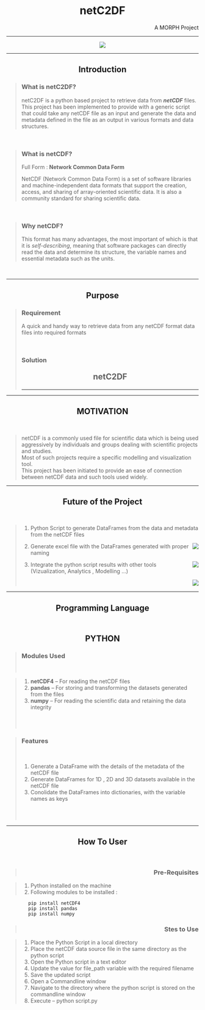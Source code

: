 <h1 align="center">netC2DF</h1>
<p align='right'>A MORPH Project</p>
<hr>
<p align='center'>
<img src = 'https://img.shields.io/badge/SITUATION-SNAFU-blue'>
</p>
<hr>

<h2 align = 'center'><b>Introduction </b></h2>

><h3 align = 'left' padding-left = '10px'>What is <b>netC2DF</b>? </h3>
><p align = 'left'>netC2DF is a python based project to retrieve data from <b><i>netCDF</i></b> files. 
><br>
>This project has been implemented to provide with a generic script that could take any netCDF file as an input and generate the data and metadata defined in the file as an output in various formats and data structures.</p>
<br>


><h3 align = 'left' padding-left = '10px'>What is <b>netCDF</b>? </h3>
><p align = 'left'> Full Form : <b>Network Common Data Form</b>
><p align = 'left'> NetCDF (Network Common Data Form) is a set of software libraries and machine-independent data formats that support the creation, access, and sharing of array-oriented scientific data. It is also a community standard for sharing scientific data.</p>
<br>


><h3 align = 'left' padding-left = '10px'>Why <b>netCDF</b>? </h3>
><p align = 'left'> This format has many advantages, the most important of which is that it is <i>self-describing</i>, meaning that software packages can directly read the data and determine its structure, the variable names and essential metadata such as the units.</p>
<br>

<hr>
<h2 align = 'center'> Purpose </h2>

><h3 align = 'left'>Requirement</h3>
><p align = 'left'> A quick and handy way to retrieve data from any netCDF format data files into required formats</p>
><br>
><h3 align = 'left'>Solution</h3>
><p align = 'center' style="font-size:1.5em;" > <b>netC2DF</b></p>
><hr>

<hr>
<h2 align = 'center'> MOTIVATION </h2>
<br>

><p>netCDF is a commonly used file for scientific data which is being used aggressively by individuals and groups dealing with scientific projects and studies.
><br>
>Most of such projects require a specific modelling and visualization tool.
><br>
>This project has been initiated to provide an ease of connection between netCDF data and such tools used widely.</p>

<hr>
<h2 align = 'center'>Future of the Project</h2>
<br>

>1.  Python Script to generate DataFrames from the data and metadata from the netCDF files
><img src = 'https://img.shields.io/badge/STAGE-Current-9cf' align = 'right'>
>
>2. Generate excel file with the DataFrames generated with proper naming
><img src = 'https://img.shields.io/badge/STAGE-Future-red' align = 'right'>
>
>3. Integrate the python script results with other tools (Vizualization, Analytics , Modelling …)
><img src = 'https://img.shields.io/badge/STAGE-Future-red' align = 'right'>
><br>

<hr>
<h2 align = 'center'>Programming Language</h2>
<br>
<p align='center' style="font-size:1.5em;"><b>PYTHON</b></p>

><h3 align = 'left'><b>Modules Used</b></h3>
><br>

>1.	**netCDF4** – For reading the netCDF files
>2.	**pandas** – For storing and transforming the datasets generated from the files
>3.	**numpy** – For reading the scientific data and retaining the data integrity
><br>
><br>

><h3 align = 'left'><b>Features</b></h3>
><br>
>
>1.	Generate a DataFrame with the details of the metadata of the netCDF file
>2.	Generate DataFrames for 1D , 2D and 3D datasets available in the netCDF file
>3.	Conolidate the DataFrames into dictionaries, with the variable names as keys
><br>
><br>

<hr>
<h2 align = 'center'>How To User</h2>
<br>

><h3 align = 'right'><b>Pre-Requisites</b></h3>

>1.	Python installed on the machine
>2.	Following modules to be installed :

            pip install netCDF4
            pip install pandas  
            pip install numpy

><h3 align = 'right'><b>Stes to Use</b></h3>

>1.	Place the Python Script in a local directory
>2.	Place the netCDF data source file in the same directory as the python script
>3.	Open the Python script in a text editor
>4.	Update the value for file_path variable with the required filename
>5.	Save the updated script
>6.	Open a Commandline window
>7.	Navigate to the directory where the python script is stored on the commandline window
>8.	Execute – python script.py
